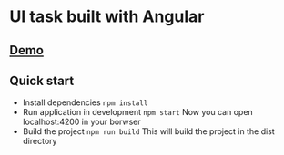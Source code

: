 # UI task built with Angular
## [Demo](https://ui-task-seven.vercel.app/) ##
## Quick start
- Install dependencies `npm install`
- Run application in development `npm start` Now you can open localhost:4200 in your borwser
- Build the project `npm run build` This will build the project in the dist directory

